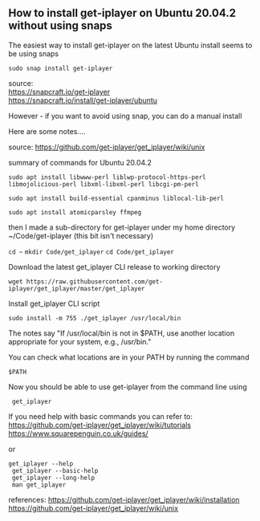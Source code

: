 ## How to install get-iplayer on Ubuntu 20.04.2 without using snaps

The easiest way to install get-iplayer on the latest Ubuntu install seems to be using snaps


`` sudo snap install get-iplayer ``

source:  
https://snapcraft.io/get-iplayer  
https://snapcraft.io/install/get-iplayer/ubuntu  


However - if you want to avoid using snap, you can do a manual install

Here are some notes....

source:
https://github.com/get-iplayer/get_iplayer/wiki/unix

summary of commands for Ubuntu 20.04.2

`` sudo apt install libwww-perl liblwp-protocol-https-perl libmojolicious-perl libxml-libxml-perl libcgi-pm-perl ``

`` sudo apt install build-essential cpanminus liblocal-lib-perl ``

`` sudo apt install atomicparsley ffmpeg ``


then I made a sub-directory for get-iplayer under my home directory
~/Code/get-iplayer
(this bit isn't necessary)

`` cd ~ ``
`` mkdir Code/get_iplayer ``
`` cd Code/get_iplayer ``

Download the latest get_iplayer CLI release to working directory

`` wget https://raw.githubusercontent.com/get-iplayer/get_iplayer/master/get_iplayer ``

Install get_iplayer CLI script


`` sudo install -m 755 ./get_iplayer /usr/local/bin ``

The notes say "If /usr/local/bin is not in $PATH, use another location appropriate for your system, e.g., /usr/bin."

You can check what locations are in your PATH by running the command

`` $PATH ``



Now you should be able to use get-iplayer from the command line using

``  get_iplayer  ``

If you need help with basic commands you can refer to:  
https://github.com/get-iplayer/get_iplayer/wiki/tutorials  
https://www.squarepenguin.co.uk/guides/  

or 

` get_iplayer --help `  
` get_iplayer --basic-help`  
` get_iplayer --long-help`  
` man get_iplayer`  


references:
https://github.com/get-iplayer/get_iplayer/wiki/installation  
https://github.com/get-iplayer/get_iplayer/wiki/unix   

